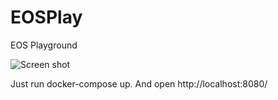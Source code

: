 # EOSPlay
EOS Playground

![Screen shot](screen_shot/scree/screen1.png?raw=true "Screen shot")

Just run docker-compose up.
And open http://localhost:8080/
